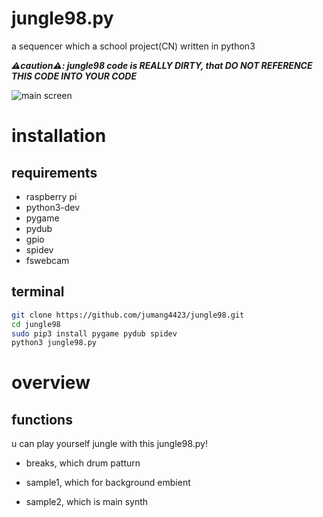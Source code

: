 # jungle98.py

a sequencer which a school project(CN) written in python3

***⚠️caution⚠️: jungle98 code is REALLY DIRTY, that DO NOT REFERENCE THIS CODE INTO YOUR CODE***

![main screen](https://drive.google.com/file/d/1Y9SUBlorV-7OoQtBZe5DNZIq95Z0FIIK/view?usp=sharing)

# installation



## requirements

- raspberry pi
- python3-dev
- pygame
- pydub
- gpio
- spidev
- fswebcam

## terminal

```bash
git clone https://github.com/jumang4423/jungle98.git
cd jungle98
sudo pip3 install pygame pydub spidev
python3 jungle98.py
```

# overview

## functions

u can play yourself jungle with this jungle98.py!

- breaks, which drum patturn

- sample1, which for background embient 

- sample2, which is main synth

